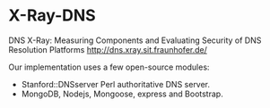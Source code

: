 # X-Ray-DNS
DNS X-Ray: Measuring Components and Evaluating Security of DNS Resolution Platforms
http://dns.xray.sit.fraunhofer.de/

Our implementation uses a few open-source modules:
 - Stanford::DNSserver Perl authoritative DNS server.
 - MongoDB, Nodejs, Mongoose, express and Bootstrap.
